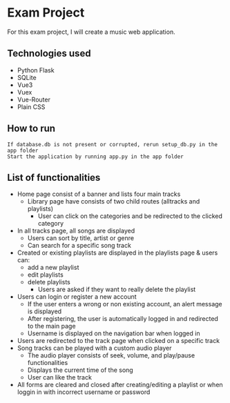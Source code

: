 # Exam Project #
For this exam project, I will create a music web application.

## Technologies used ##
* Python Flask
* SQLite
* Vue3
* Vuex
* Vue-Router
* Plain CSS

## How to run ##
    If database.db is not present or corrupted, rerun setup_db.py in the app folder
    Start the application by running app.py in the app folder

## List of functionalities ##
* Home page consist of a banner and lists four main tracks
    * Library page have consists of two child routes (alltracks and playlists)
        * User can click on the categories and be redirected to the clicked category
* In all tracks page, all songs are displayed
    * Users can sort by title, artist or genre
    * Can search for a specific song track
* Created or existing playlists are displayed in the playlists page & users can:
    * add a new playlist
    * edit playlists
    * delete playlists
        * Users are asked if they want to really delete the playlist
* Users can login or register a new account
    * If the user enters a wrong or non existing account, an alert message is displayed
    * After registering, the user is automatically logged in and redirected to the main page
    * Username is displayed on the navigation bar when logged in
* Users are redirected to the track page when clicked on a specific track
* Song tracks can be played with a custom audio player
    * The audio player consists of seek, volume, and play/pause functionalities
    * Displays the current time of the song
    * User can like the track
* All forms are cleared and closed after creating/editing a playlist or when loggin in with incorrect username or password
